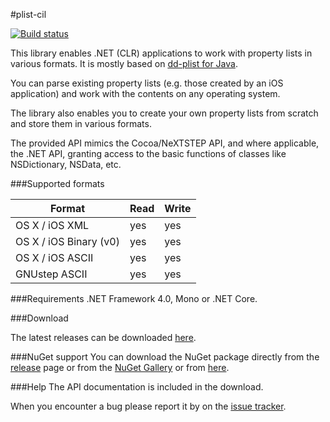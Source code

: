 #plist-cil

[![Build status](https://ci.appveyor.com/api/projects/status/faf3y0u7vwk8f3kv?svg=true)](https://ci.appveyor.com/project/qmfrederik/plist-cil)

This library enables .NET (CLR) applications to work with property lists in various formats.
It is mostly based on [dd-plist for Java](https://code.google.com/p/plist/).

You can parse existing property lists (e.g. those created by an iOS application) and work with the contents on any operating system.

The library also enables you to create your own property lists from scratch and store them in various formats.

The provided API mimics the Cocoa/NeXTSTEP API, and where applicable, the .NET API, granting access to the basic functions of classes like NSDictionary, NSData, etc.

###Supported formats

| Format                 | Read | Write |
| ---------------------- | ---- | ----- |
| OS X / iOS XML         |  yes |  yes  |
| OS X / iOS Binary (v0) |  yes |  yes  |
| OS X / iOS ASCII       |  yes |  yes  |
| GNUstep ASCII          |  yes |  yes  |

###Requirements
.NET Framework 4.0, Mono or .NET Core.

###Download

The latest releases can be downloaded [here](https://github.com/claunia/plist-cil/releases).

###NuGet support
You can download the NuGet package directly from the [release](https://github.com/claunia/plist-cil/releases) page or from the [NuGet Gallery](https://www.nuget.org/) or from [here](https://www.nuget.org/packages/plist-cil/).

###Help
The API documentation is included in the download.

When you encounter a bug please report it by on the [issue tracker](https://github.com/claunia/plist-cil/issues).
